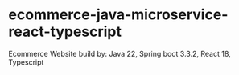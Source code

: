 # ecommerce-java-microservice-react-typescript
Ecommerce Website build by: Java 22, Spring boot 3.3.2, React 18, Typescript
